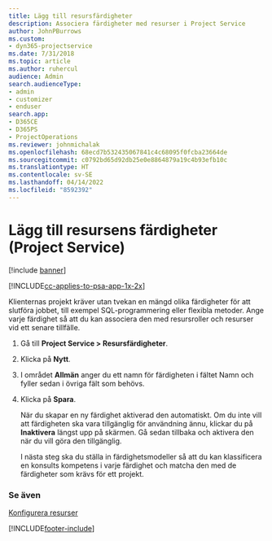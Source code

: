 ```yaml
---
title: Lägg till resursfärdigheter
description: Associera färdigheter med resurser i Project Service
author: JohnPBurrows
ms.custom:
- dyn365-projectservice
ms.date: 7/31/2018
ms.topic: article
ms.author: ruhercul
audience: Admin
search.audienceType:
- admin
- customizer
- enduser
search.app:
- D365CE
- D365PS
- ProjectOperations
ms.reviewer: johnmichalak
ms.openlocfilehash: 68ecd7b532435067841c4c68095f0fcba23664de
ms.sourcegitcommit: c0792bd65d92db25e0e8864879a19c4b93efb10c
ms.translationtype: HT
ms.contentlocale: sv-SE
ms.lasthandoff: 04/14/2022
ms.locfileid: "8592392"
---
```

# <a name="add-resource-skills-project-service"></a>Lägg till resursens färdigheter (Project Service)

[!include [banner](../includes/psa-now-project-operations.md)]

[!INCLUDE[cc-applies-to-psa-app-1x-2x](../includes/cc-applies-to-psa-app-1x-2x.md)]

Klienternas projekt kräver utan tvekan en mängd olika färdigheter för att slutföra jobbet, till exempel SQL-programmering eller flexibla metoder. Ange varje färdighet så att du kan associera den med resursroller och resurser vid ett senare tillfälle.  
  
1. Gå till **Project Service > Resursfärdigheter**.  
  
2. Klicka på **Nytt**.  
  
3. I området **Allmän** anger du ett namn för färdigheten i fältet Namn och fyller sedan i övriga fält som behövs.  
  
4. Klicka på **Spara**.  
  
   När du skapar en ny färdighet aktiverad den automatiskt. Om du inte vill att färdigheten ska vara tillgänglig för användning ännu, klickar du på **Inaktivera** längst upp på skärmen. Gå sedan tillbaka och aktivera den när du vill göra den tillgänglig.  
  
   I nästa steg ska du ställa in färdighetsmodeller så att du kan klassificera en konsults kompetens i varje färdighet och matcha den med de färdigheter som krävs för ett projekt.  
  
### <a name="see-also"></a>Se även  
 [Konfigurera resurser](../psa/set-up-resources.md)


[!INCLUDE[footer-include](../includes/footer-banner.md)]
